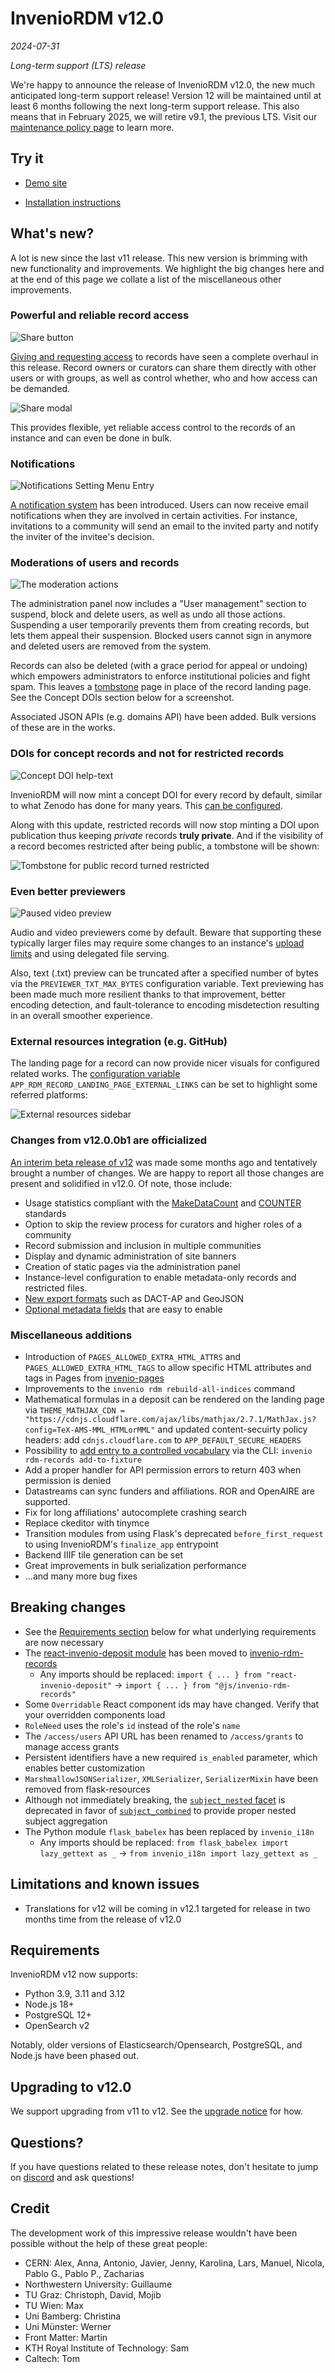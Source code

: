 # InvenioRDM v12.0

_2024-07-31_

_Long-term support (LTS) release_

We're happy to announce the release of InvenioRDM v12.0, the new much anticipated long-term support release! Version 12 will be maintained until at least 6 months following the next long-term support release. This also means that in February 2025, we will retire v9.1, the previous LTS. Visit our [maintenance policy page](../maintenance-policy.md) to learn more.

## Try it

- [Demo site](https://inveniordm.web.cern.ch)

- [Installation instructions](https://inveniordm.docs.cern.ch/install/)

## What's new?

A lot is new since the last v11 release. This new version is brimming with new functionality and improvements. We highlight the big changes here and at the end of this page we collate a list of the miscellaneous other improvements.

### Powerful and reliable record access

![Share button](../../features/features-walk-through/img/access_request_share_button.png)

[Giving and requesting access](../../features/features-walk-through/access_requests.md) to records have seen a complete overhaul in this release. Record owners or curators can share them directly with other users or with groups, as well as control whether, who and how access can be demanded.

![Share modal](../../features/features-walk-through/img/access_requests_tab.png)

This provides flexible, yet reliable access control to the records of an instance and can even be done in bulk.

### Notifications

![Notifications Setting Menu Entry](../../features/features-walk-through/img/notifications/menu.png "Notification Settings Menu Entry")

[A notification system](../../features/features-walk-through/notifications.md) has been introduced. Users can now receive email notifications when they are involved in certain activities. For instance, invitations to a community will send an email to the invited party and notify the inviter of the invitee's decision.


### Moderations of users and records

![The moderation actions](./v12.0/user_moderation.png)

The administration panel now includes a "User management" section to suspend, block and delete users, as well as undo all those actions.
Suspending a user temporarily prevents them from creating records, but lets them appeal their suspension. Blocked users cannot sign in anymore and deleted users are removed from the system.

Records can also be deleted (with a grace period for appeal or undoing) which empowers administrators to enforce institutional policies and fight spam. This leaves a [tombstone](../../reference/metadata.md#tombstone) page in place of the record landing page. See the Concept DOIs section below for a screenshot.

Associated JSON APIs (e.g. domains API) have been added. Bulk versions of these are in the works.

### DOIs for concept records and not for restricted records

![Concept DOI help-text](../../customize/img/concept_doi.png)

InvenioRDM will now mint a concept DOI for every record by default, similar to what Zenodo has done for many years. This [can be configured](../../customize/dois.md#parent-or-concept-dois).

Along with this update, restricted records will now stop minting a DOI upon publication thus keeping *private* records **truly private**.
And if the visibility of a record becomes restricted after being public, a tombstone will be shown:

![Tombstone for public record turned restricted](./v12.0/tombstone_for_privatized.png)

### Even better previewers

![Paused video preview](./v12.0/video_previewer.png)

Audio and video previewers come by default. Beware that supporting these typically larger files may require some changes to an instance's [upload limits](../../customize/upload_limits.md) and using delegated file serving.

Also, text (.txt) preview can be truncated after a specified number of bytes via the `PREVIEWER_TXT_MAX_BYTES` configuration variable.
Text previewing has been made much more resilient thanks to that improvement, better encoding detection, and fault-tolerance to encoding misdetection resulting in an overall smoother experience.

### External resources integration (e.g. GitHub)

The landing page for a record can now provide nicer visuals for configured related works. The [configuration variable](https://github.com/inveniosoftware/invenio-app-rdm/blob/master/invenio_app_rdm/config.py#L849)
`APP_RDM_RECORD_LANDING_PAGE_EXTERNAL_LINKS` can be set to highlight some referred platforms:

![External resources sidebar](./v12.0/external_resources.png)


### Changes from v12.0.0b1 are officialized

[An interim beta release of v12](../temporary-versions/version-v12.0.0b1.md) was made some months ago and tentatively brought a number of changes. We are happy to report all those changes are present and solidified in v12.0. Of note, those include:

- Usage statistics compliant with the [MakeDataCount](https://makedatacount.org/) and [COUNTER](https://www.projectcounter.org/) standards
- Option to skip the review process for curators and higher roles of a community
- Record submission and inclusion in multiple communities
- Display and dynamic administration of site banners
- Creation of static pages via the administration panel
- Instance-level configuration to enable metadata-only records and restricted files.
- [New export formats](../../reference/export_formats.md) such as DACT-AP and GeoJSON
- [Optional metadata fields](../../reference/metadata/optional_metadata.md) that are easy to enable

### Miscellaneous additions

- Introduction of `PAGES_ALLOWED_EXTRA_HTML_ATTRS` and `PAGES_ALLOWED_EXTRA_HTML_TAGS` to allow specific HTML attributes and tags in Pages from [invenio-pages](PAGES_ALLOWED_EXTRA_HTML_TAGS)
- Improvements to the `invenio rdm rebuild-all-indices` command
- Mathematical formulas in a deposit can be rendered on the landing page via `THEME_MATHJAX_CDN = "https://cdnjs.cloudflare.com/ajax/libs/mathjax/2.7.1/MathJax.js?config=TeX-AMS-MML_HTMLorMML"` and updated content-secuirty policy headers: add `cdnjs.cloudflare.com` to  `APP_DEFAULT_SECURE_HEADERS`
- Possibility to [add entry to a controlled vocabulary](../../customize/vocabularies/index.md#addupdate-fixtures-command) via the CLI: `invenio rdm-records add-to-fixture`
- Add a proper handler for API permission errors to return 403 when permission is denied
- Datastreams can sync funders and affiliations. ROR and OpenAIRE are supported.
- Fix for long affiliations' autocomplete crashing search
- Replace ckeditor with tinymce
- Transition modules from using Flask's deprecated `before_first_request` to using InvenioRDM's `finalize_app` entrypoint
- Backend IIIF tile generation can be set
- Great improvements in bulk serialization performance
- ...and many more bug fixes

## Breaking changes

- See the [Requirements section](#requirements) below for what underlying requirements are now necessary
- The [react-invenio-deposit module](https://github.com/inveniosoftware/react-invenio-deposit) has been moved to [invenio-rdm-records](https://github.com/inveniosoftware/invenio-rdm-records)
    - Any imports should be replaced: `import { ... } from "react-invenio-deposit"` -> `import { ... } from "@js/invenio-rdm-records"`
- Some `Overridable` React component ids may have changed. Verify that your overridden components load
- `RoleNeed` uses the role's `id` instead of the role's `name`
- The `/access/users` API URL has been renamed to `/access/grants` to manage access grants
- Persistent identifiers have a new required `is_enabled` parameter, which enables better customization
- `MarshmallowJSONSerializer`, `XMLSerializer`, `SerializerMixin` have been removed from flask-resources
- Although not immediately breaking, the [`subject_nested` facet](https://github.com/inveniosoftware/invenio-rdm-records/blob/master/invenio_rdm_records/services/facets.py#L87) is deprecated in favor of [`subject_combined`](https://github.com/inveniosoftware/invenio-rdm-records/blob/master/invenio_rdm_records/services/facets.py#L103) to provide proper nested subject aggregation
- The Python module `flask_babelex` has been replaced by `invenio_i18n`
    - Any imports should be replaced: `from flask_babelex import lazy_gettext as _` -> `from invenio_i18n import lazy_gettext as _`

## Limitations and known issues

- Translations for v12 will be coming in v12.1 targeted for release in two months time from the release of v12.0

## Requirements

InvenioRDM v12 now supports:

- Python 3.9, 3.11 and 3.12
- Node.js 18+
- PostgreSQL 12+
- OpenSearch v2

Notably, older versions of Elasticsearch/Opensearch, PostgreSQL, and Node.js have been phased out.

## Upgrading to v12.0

We support upgrading from v11 to v12. See the [upgrade notice](../upgrading/upgrade-v12.0.md) for how.

## Questions?

If you have questions related to these release notes, don't hesitate to jump on [discord](https://discord.gg/8qatqBC) and ask questions!

## Credit

The development work of this impressive release wouldn't have been possible without the help of these great people:

- CERN: Alex, Anna, Antonio, Javier, Jenny, Karolina, Lars, Manuel, Nicola, Pablo G., Pablo P., Zacharias
- Northwestern University: Guillaume
- TU Graz: Christoph, David, Mojib
- TU Wien: Max
- Uni Bamberg: Christina
- Uni Münster: Werner
- Front Matter: Martin
- KTH Royal Institute of Technology: Sam
- Caltech: Tom
